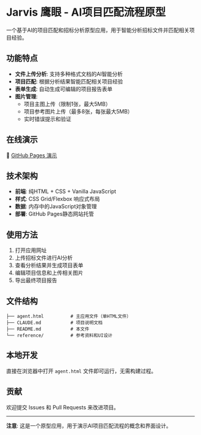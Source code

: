 # Jarvis 鹰眼 - AI项目匹配流程原型

一个基于AI的项目匹配和招标分析原型应用，用于智能分析招标文件并匹配相关项目经验。

## 功能特点

- **文件上传分析**: 支持多种格式文档的AI智能分析
- **项目匹配**: 根据分析结果智能匹配相关项目经验
- **表单生成**: 自动生成可编辑的项目报告表单
- **图片管理**: 
  - 项目主图上传（限制1张，最大5MB）
  - 项目参考图片上传（最多8张，每张最大5MB）
  - 实时错误提示和验证

## 在线演示

🔗 [GitHub Pages 演示](https://your-username.github.io/jarvis-eagle-eye/)

## 技术架构

- **前端**: 纯HTML + CSS + Vanilla JavaScript
- **样式**: CSS Grid/Flexbox 响应式布局
- **数据**: 内存中的JavaScript对象管理
- **部署**: GitHub Pages静态网站托管

## 使用方法

1. 打开应用网址
2. 上传招标文件进行AI分析
3. 查看分析结果并生成项目表单
4. 编辑项目信息和上传相关图片
5. 导出最终项目报告

## 文件结构

```
├── agent.html          # 主应用文件（单HTML文件）
├── CLAUDE.md           # 项目说明文档
├── README.md           # 本文件
└── reference/          # 参考资料和UI设计
```

## 本地开发

直接在浏览器中打开 `agent.html` 文件即可运行，无需构建过程。

## 贡献

欢迎提交 Issues 和 Pull Requests 来改进项目。

---

**注意**: 这是一个原型应用，用于演示AI项目匹配流程的概念和界面设计。